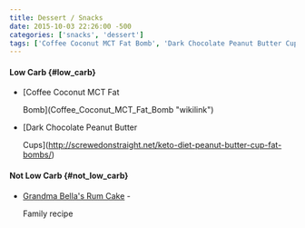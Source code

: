 ```yaml
---
title: Dessert / Snacks
date: 2015-10-03 22:26:00 -500
categories: ['snacks', 'dessert']
tags: ['Coffee Coconut MCT Fat Bomb', 'Dark Chocolate Peanut Butter Cups', "Grandma Bella's Rum Cake", 'Low Carb', 'Not Low Carb']
---
```


#### Low Carb {#low_carb}

-   [Coffee Coconut MCT Fat
    Bomb](Coffee_Coconut_MCT_Fat_Bomb "wikilink")
-   [Dark Chocolate Peanut Butter
    Cups](http://screwedonstraight.net/keto-diet-peanut-butter-cup-fat-bombs/)

#### Not Low Carb {#not_low_carb}

-   [Grandma Bella\'s Rum Cake](Grandma_Bella's_Rum_Cake "wikilink") -
    Family recipe
